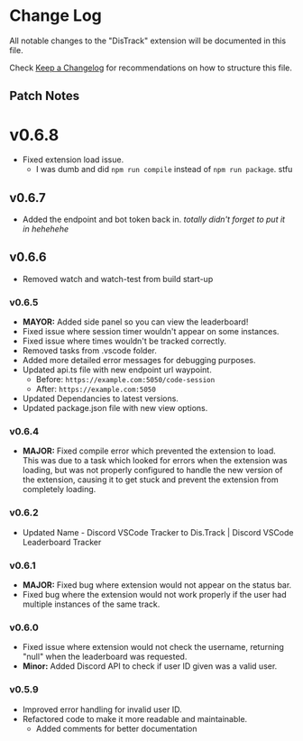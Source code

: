 # Change Log

All notable changes to the "DisTrack" extension will be documented in this file.

Check [Keep a Changelog](http://keepachangelog.com/) for recommendations on how to structure this file.

## Patch Notes
# v0.6.8
* Fixed extension load issue.
  * I was dumb and did `npm run compile` instead of `npm run package`. stfu

## v0.6.7
* Added the endpoint and bot token back in. *totally didn't forget to put it in hehehehe*

## v0.6.6
* Removed watch and watch-test from build start-up

### v0.6.5
* **MAYOR:** Added side panel so you can view the leaderboard!
* Fixed issue where session timer wouldn't appear on some instances.
* Fixed issue where times wouldn't be tracked correctly.
* Removed tasks from .vscode folder.
* Added more detailed error messages for debugging purposes.
* Updated api.ts file with new endpoint url waypoint.
  * Before: `https://example.com:5050/code-session`
  * After: `https://example.com:5050`
* Updated Dependancies to latest versions.
* Updated package.json file with new view options.

### v0.6.4
* **MAJOR:** Fixed compile error which prevented the extension to load. This was due to a task which looked for errors when the extension was loading, but was not properly configured to handle the new version of the extension, causing it to get stuck and prevent the extension from completely loading.

### v0.6.2
* Updated Name - Discord VSCode Tracker to Dis.Track | Discord VSCode Leaderboard Tracker

### v0.6.1
* **MAJOR:** Fixed bug where extension would not appear on the status bar.
* Fixed bug where the extension would not work properly if the user had multiple instances of the same track.


### v0.6.0
* Fixed issue where extension would not check the username, returning "null" when the leaderboard was requested.
* **Minor:** Added Discord API to check if user ID given was a valid user.

### v0.5.9
* Improved error handling for invalid user ID.
* Refactored code to make it more readable and maintainable.
  * Added comments for better documentation
